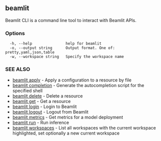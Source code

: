 ## beamlit

Beamlit CLI is a command line tool to interact with Beamlit APIs.

### Options

```
  -h, --help               help for beamlit
  -o, --output string      Output format. One of: pretty,yaml,json,table
  -w, --workspace string   Specify the workspace name
```

### SEE ALSO

* [beamlit apply](beamlit_apply.md)	 - Apply a configuration to a resource by file
* [beamlit completion](beamlit_completion.md)	 - Generate the autocompletion script for the specified shell
* [beamlit delete](beamlit_delete.md)	 - Delete a resource
* [beamlit get](beamlit_get.md)	 - Get a resource
* [beamlit login](beamlit_login.md)	 - Login to Beamlit
* [beamlit logout](beamlit_logout.md)	 - Logout from Beamlit
* [beamlit metrics](beamlit_metrics.md)	 - Get metrics for a model deployment
* [beamlit run](beamlit_run.md)	 - Run inference
* [beamlit workspaces](beamlit_workspaces.md)	 - List all workspaces with the current workspace highlighted, set optionally a new current workspace

